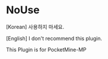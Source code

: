 # NoUse
[Korean] 사용하지 마세요.

[English] I don't recommend this plugin.

This Plugin is for PocketMine-MP
